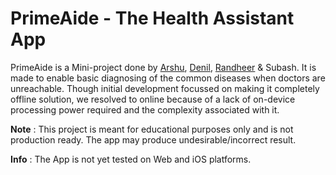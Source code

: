 # PrimeAide - The Health Assistant App

PrimeAide is a Mini-project done by [Arshu](https://github.com/arshupt), [Denil](https://github.com/tupio), [Randheer](https://github.com/randheerrrk) & Subash. It is made to enable basic diagnosing of the common diseases when doctors are unreachable. Though initial development focussed on making it completely offline solution, we resolved to online because of a lack of on-device processing power required and the complexity associated with it.

**Note** : This project is meant for educational purposes only and is not production ready. The app may produce undesirable/incorrect result. 

**Info** : The App is not yet tested on Web and iOS platforms.

<!-- 
## Working

This app have primarily three components:

   1. Server

   This comrises of a flask instance which will use tensorflow to 

   2. Authentication
   3. Front-End

## Configruation

There aare some work that is need to be done for local deployment.

### FireBase Setup

    Crreate a new firebase project and create an app. Copy its `google-services.json` file into `android/app/src` and `GoogleService-Info.plist` to `ios/` folder.

### Port Forwarding

### Downloading models
    
    Download the following files and place it in the `api/models` folder:

    * fdgdf
    * dgfgdf

## Todo

There are many thingd that are to done to make this project a much more useablle. These include but not limited to:

* Improve the UI of the App
* Compile for iOS
* Fix Web App -->
